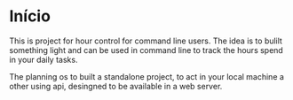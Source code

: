 # Início #

This is project for hour control for command line users. The idea is to bulilt something light and can be used in command line to track the hours spend in your daily tasks.

The planning os to built a standalone project, to act in your local machine a other using api, desingned to be available in a web server.
